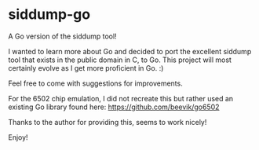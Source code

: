 # siddump-go
A Go version of the siddump tool!

I wanted to learn more about Go and decided to port the excellent siddump tool that exists in the public domain in C, to Go. This project will most certainly evolve as I get more proficient in Go. :)

Feel free to come with suggestions for improvements.

For the 6502 chip emulation, I did not recreate this but rather used an existing Go library found here:
https://github.com/beevik/go6502

Thanks to the author for providing this, seems to work nicely!

Enjoy!
